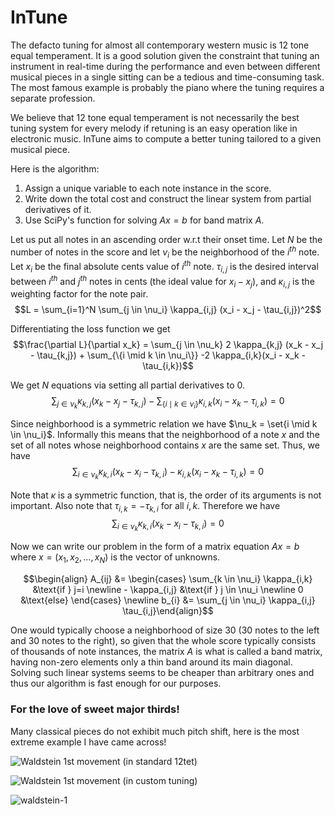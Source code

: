 # InTune

The defacto tuning for almost all contemporary western music is 12 tone equal temperament. It is a good solution given the constraint that tuning an instrument in real-time during the performance and even between different musical pieces in a single sitting can be a tedious and time-consuming task. The most famous example is probably the piano where the tuning requires a separate profession.

We believe that 12 tone equal temperament is not necessarily the best tuning system for every melody if retuning is an easy operation like in electronic music. InTune aims to compute a better tuning tailored to a given musical piece. 

Here is the algorithm:
1. Assign a unique variable to each note instance in the score.
1. Write down the total cost and construct the linear system from partial derivatives of it.
1. Use SciPy's function for solving $Ax=b$ for band matrix $A$.

Let us put all notes in an ascending order w.r.t their onset time. Let $N$ be the number of notes in the score and let $\nu_i$ be the neighborhood of the $i^{th}$ note. Let $x_i$ be the final absolute cents value of $i^{th}$ note. $\tau_{i,j}$ is the desired interval between $i^{th}$ and $j^{th}$ notes in cents (the ideal value for $x_i-x_j$), and $\kappa_{i,j}$ is the weighting factor for the note pair.
$$L = \sum_{i=1}^N \sum_{j \in \nu_i} \kappa_{i,j} (x_i - x_j - \tau_{i,j})^2$$

Differentiating the loss function we get
$$\frac{\partial L}{\partial x_k} = \sum_{j \in \nu_k} 2 \kappa_{k,j} (x_k - x_j - \tau_{k,j}) + \sum_{\{i \mid k \in \nu_i\}} -2 \kappa_{i,k}(x_i - x_k - \tau_{i,k})$$

We get $N$ equations via setting all partial derivatives to 0.
$$\sum_{j \in \nu_k} \kappa_{k,j} (x_k - x_j - \tau_{k,j}) - \sum_{\{i \mid k \in \nu_i\}} \kappa_{i,k}(x_i - x_k - \tau_{i,k}) = 0$$

Since neighborhood is a symmetric relation we have $\nu_k = \set{i \mid k \in \nu_i}$. Informally this means that the neighborhood of a note $x$ and the set of all notes whose neighborhood contains $x$ are the same set. Thus, we have
$$\sum_{i \in \nu_k} \kappa_{k,i} (x_k - x_i - \tau_{k,i}) - \kappa_{i,k} (x_i - x_k - \tau_{i,k}) = 0$$

Note that $\kappa$ is a symmetric function, that is, the order of its arguments is not important. Also note that $\tau_{i,k} = - \tau_{k,i}$ for all $i,k$. Therefore we have
$$\sum_{i \in \nu_k} \kappa_{k,i} (x_k - x_i - \tau_{k,i}) = 0$$

Now we can write our problem in the form of a matrix equation $Ax=b$ where $x=(x_1,x_2,\ldots,x_N)$ is the vector of unknowns.

$$\begin{align}    A_{ij} &= \begin{cases}        \sum_{k \in \nu_i} \kappa_{i,k} &\text{if } j=i \newline        - \kappa_{i,j} &\text{if } j \in \nu_i \newline        0 &\text{else}    \end{cases} \newline    b_{i}  &= \sum_{j \in \nu_i} \kappa_{i,j} \tau_{i,j}\end{align}$$

One would typically choose a neighborhood of size 30 (30 notes to the left and 30 notes to the right), so given that the whole score typically consists of thousands of note instances, the matrix $A$ is what is called a band matrix, having non-zero elements only a thin band around its main diagonal. Solving such linear systems seems to be cheaper than arbitrary ones and thus our algorithm is fast enough for our purposes.

### For the love of sweet major thirds!
Many classical pieces do not exhibit much pitch shift, here is the most extreme example I have came across!

![Waldstein 1st movement (in standard 12tet)](https://drive.google.com/file/d/1T-hleJ32DLdzDN61c3aoXWVAL_USOcMF/view?usp=sharing)

![Waldstein 1st movement (in custom tuning)](https://drive.google.com/file/d/1XTMYm6IsLNQ8jOCCF2ASQQCkRYPbvAtW/view?usp=sharing)

![waldstein-1](https://github.com/fryolysis/intune/assets/101171565/ca7de3a1-4dcc-48b7-9957-7cb684f80eb6)
